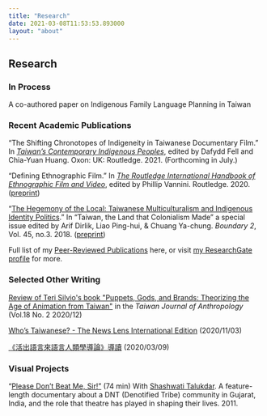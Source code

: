 ```yaml
---
title: "Research"
date: 2021-03-08T11:53:53.893000
layout: "about"
---
```


## Research

### In Process

A co-authored paper on Indigenous Family Language Planning in Taiwan

### Recent Academic Publications

<span class="roam-blockref">“The Shifting Chronotopes of Indigeneity in Taiwanese Documentary Film.” In _[Taiwan’s Contemporary Indigenous Peoples](https://www.routledge.com/Taiwans-Contemporary-Indigenous-Peoples/Fell-Davies-Huang/p/book/9780367553579)_, edited by Dafydd Fell and Chia-Yuan Huang. Oxon: UK: Routledge. 2021. (Forthcoming in July.)</span>

<span class="roam-blockref">“Defining Ethnographic Film.” In _[The Routledge International Handbook of Ethnographic Film and Video](https://www.routledge.com/The-Routledge-International-Handbook-of-Ethnographic-Film-and-Video/Vannini/p/book/9780367185824)_, edited by Phillip Vannini. Routledge. 2020. ([preprint](/files/friedman-2020.pdf))</span>

<span class="roam-blockref">“[The Hegemony of the Local: Taiwanese Multiculturalism and Indigenous Identity Politics](https://doi.org/10.1215/01903659-6915593).” In “Taiwan, the Land that Colonialism Made” a special issue edited by Arif Dirlik, Liao Ping-hui, & Chuang Ya-chung. _Boundary 2_, Vol. 45, no.3. 2018. ([preprint](/files/friedman-2018.pdf))</span>

Full list of my <span class="roam-page">[Peer-Reviewed Publications](peer-reviewed-publications)</span> here, or visit [my ResearchGate profile](https://www.researchgate.net/profile/P-Friedman) for more.

### Selected Other Writing

[Review of Teri Silvio's book "Puppets, Gods, and Brands: Theorizing the Age of Animation from Taiwan"](https://www.ioe.sinica.edu.tw/WebTools/FilesDownload.ashx?Siteid=530164240637641451&Menuid=530167100636226027&TB=PeriodicalsContent&CN=PCID&fd=Periodicals_PDF&CNV=PDF&Pname=TJA18-2-BR1.pdf&MSID=11) in the _Taiwan Journal of Anthropology_ (Vol.18 No. 2 2020/12)

[Who’s Taiwanese? - The News Lens International Edition](https://international.thenewslens.com/feature/taiwan-immigration/142773) (2020/11/03)

[《活出語言來語言人類學導論》導讀](https://guavanthropology.tw/article/6801) (2020/03/09)

### Visual Projects

“[Please Don’t Beat Me, Sir!”](http://dontbeatmesir.com) (74 min) With [Shashwati Talukdar](https://shashwati.com/). A feature-length documentary about a DNT (Denotified Tribe) community in Gujarat, India, and the role that theatre has played in shaping their lives. 2011.
